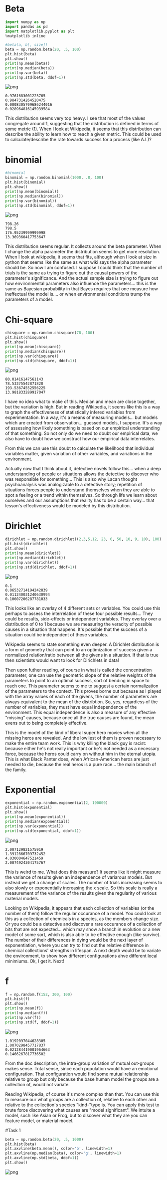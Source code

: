 
# Beta


```python
import numpy as np
import pandas as pd
import matplotlib.pyplot as plt
%matplotlib inline
```


```python
#beta(a, b[, size])
beta = np.random.beta(20, .5, 100)
plt.hist(beta)
plt.show()
print(np.mean(beta))
print(np.median(beta))
print(np.var(beta))
print(np.std(beta, ddof=1))


```


![png](output_2_0.png)


    0.9761683001223765
    0.9847314264520475
    0.0008305709686244016
    0.028964816145939584
    

This distribution seems very top heavy.  I see that most of the values congregate around 1, suggesting that the distribution is defined in terms of some metric (1).  When I look at Wikipedia, it seems that this distribution can describe the ability to learn how to reach a given metric.  This could be used to calculate/describe the rate towards success for a process (like A.I.)?

# binomial


```python
#binomial
binomial = np.random.binomial(1000, .8, 100)
plt.hist(binomial)
plt.show()
print(np.mean(binomial))
print(np.median(binomial))
print(np.var(binomial))
print(np.std(binomial, ddof=1))
```


![png](output_4_0.png)


    798.26
    798.5
    176.95239999999998
    13.369360417753647
    

This distribution seems regular.  It collects around the beta parameter.  When I change the alpha parameter the distribution seems to get more resolution.  When I look at wikipedia, it seems that fits, although when I look at size in python that seems like the same as what wiki says the alpha parameter should be.  So now I am confused.  I suppose I could think that the number of trials is the same as trying to figure out the causal powers of the parameter's significance.  And the actual sample size is trying to figure out how environmental parameters also influence the parameters... this is the same as Bayesian probability in that Bayes requires that one measure how ineffectual the model is.... or when environmental conditions trump the parameters of a model.

# Chi-square


```python
chisquare = np.random.chisquare(78, 100)
plt.hist(chisquare)
plt.show()
print(np.mean(chisquare))
print(np.median(chisquare))
print(np.var(chisquare))
print(np.std(chisquare, ddof=1))
```


![png](output_6_0.png)


    80.01416147561143
    78.53375542871828
    193.53674552556225
    13.981833289917047
    

I have no idea what to make of this.  Median and mean are close together, but the variation is high.  But in reading Wikipedia, it seems like this is a way to graph the effectiveness of statistically infered variables from experimentation.  In a way, it's a means of measuring models... but models which are created from observation... guessed models, I suppose.  It's a way of assessing how likely something is based on our empirical understanding of that something.  So not only do we need to doubt our empirical data, we also have to doubt how we construct how our empirical data interrelates.

From this we can use this doubt to calculate the likelihood that individual variables matter, given variation of other variables, and variations in the environment.

Actually now that I think about it, detective novels follow this... when a deep understanding of people or situations allows the detective to discover who was responsible for something... This is also why Lacan thought psychoanalysis was analogizable to a detective story; repetition of situations forces people to understand themselves when they are able to spot a feeling or a trend within themselves.  So through life we learn about ourselves and our assumptions that reality has to be a certain way... that lesson's effectiveness would be modeled by this distribution.

# Dirichlet


```python
dirichlet = np.random.dirichlet((2,3,5,12, 23, 6, 50, 10, 9, 10), 100)
plt.hist(dirichlet)
plt.show()
print(np.mean(dirichlet))
print(np.median(dirichlet))
print(np.var(dirichlet))
print(np.std(dirichlet, ddof=1))
```


![png](output_8_0.png)


    0.1
    0.06532714194242839
    0.011240031240630994
    0.10607206287781033
    

This looks like an overlay of 4 different sets or variables.  You could use this perhaps to assess the interrelation of these four possible results... They could be results, side-effects or independent variables.  They overlay over a distribution of 0 to 1 because we are measuring the veracity of possible causes in a situation that happens.  It's possible that the success of a situation could be independent of these variables.

Wikipedia seems to state something even deeper.  A Dirichlet distribution is a form of geometry that can point to an optimization of success given a normalized relation/ratio between all the givens in a situation.  If that is true then scientists would want to look for Dirichlets in data!

Then upon futher reading, of course in what is called the concentration parameter, one can use the geometric slope of the relative weights of the parameters to point to an optimal success, sort of bending in space to reach one.  This parameter seems to me to suggest a certain normalization of the parameters to the context.  This proves borne out because as I played with the array values of each of the givens, the number of parameters are always equivalent to the mean of the distribtion.  So, yes, regardless of the number of variables, they must have equal independence of the environment.  This equal independence is also a measure of any effective "missing" causes, because once all the true causes are found, the mean evens out to being completely effective.

This is the model of the kind of liberal super hero movies when all the missing heros are revealed.  And the lowliest of them is proven necessary to make the entire team work.  This is why killing the black guy is racist: because either he's not really important or he's not needed as a necessary force, because the heros could carry on without him in the eternal utopia.  This is what Black Panter does, when African-American heros are just needed to die, because the real heros is a pure race... the main branch of the family.

# Exponential


```python
exponential = np.random.exponential(2, 190000)
plt.hist(exponential)
plt.show()
print(np.mean(exponential))
print(np.median(exponential))
print(np.var(exponential))
print(np.std(exponential, ddof=1))
```


![png](output_10_0.png)


    2.007129821575919
    1.3912866709732452
    4.030004647521459
    2.0074924304175767
    

This is weird to me.  What does this measure?  It seems like it might measure the variance of results given an independence of variarous models.  But instead we get a change of scales.  The number of trials increasing seems to also slowly or exponentially increasing the x scale.  So this scale is really a measurement of the variance of the results given the regularity of various material models. 

Looking on Wikipedia, it appears that each collection of variables (or the number of them) follow the regular occurance of a model.  You could look at this as a collection of chemicals in a species, as the members change size.  Or you could be a detective and discover a rare occurance of a collection of bits that are not expected... which may show a branch in evolution or a new model of some sort, which is also able to be effective enough (like survive).  The number of their differences in dying would be the next layer of exponentiation, where you can try to find out the relative difference in chemical collections' strengths in lifespan.  A next depth would be to variate the environment, to show how different configurations ahve different local minimiums.  Ok, I get it.  Next!

# f


```python
f = np.random.f(152, 300, 100)
plt.hist(f)
plt.show()
print(np.mean(f))
print(np.median(f))
print(np.var(f))
print(np.std(f, ddof=1))
```


![png](output_12_0.png)


    1.0192097044628305
    1.0070298457717837
    0.021284419001964663
    0.1466267817736502
    

From the doc description, the intra-group variation of mutual out-groups makes sense.  Total sense, since each population would have an emotional configuration.  That configuration would find some mutual relationship relative to group but only because the base human model the groups are a collection of, would not variate.

Reading Wikipedia, of course it's more complex than that.  You can use this to measure our what groups are a collection of, relative to each other and relative to the collection's species "kind-"type is.  You can apply this test to brute force discovering what causes are "model significant".  We intuite a model, such like Asian or Frog, but to discover what they are you can feature model, or material model.

#Task 1

```python
beta = np.random.beta(20, .5, 1000)
plt.hist(beta)
plt.axvline(beta.mean(), color='b', linewidth=1)
plt.axvline(np.median(beta), color='g', linewidth=1)
plt.axvline(np.std(beta, ddof=1))
plt.show()
```

![png](task%201.png)
